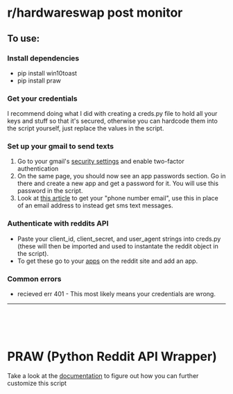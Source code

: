 # r/hardwareswap post monitor
## To use:
### Install dependencies
* pip install win10toast
* pip install praw
### Get your credentials
I recommend doing what I did with creating a creds.py file to hold all your keys and stuff so that it's secured, otherwise you can hardcode them into the script yourself, just replace the values in the script.
### Set up your gmail to send texts
1. Go to your gmail's <a href="https://myaccount.google.com/security" target="_blank">security settings</a> and enable two-factor authentication
1. On the same page, you should now see an app passwords section. Go in there and create a new app and get a password for it. You will use this password in the script.
1. Look at [this article](https://www.digitaltrends.com/mobile/how-to-send-a-text-from-your-email-account/) to get your "phone number email", use this in place of an email address to instead get sms text messages.
### Authenticate with reddits API
* Paste your client_id, client_secret, and user_agent strings into creds.py (these will then be imported and used to instantate the reddit object in the script).
* To get these go to your [apps](https://reddit.com/prefs/apps) on the reddit site and add an app.
### Common errors
* recieved err 401 - This most likely means your credentials are wrong.
---
<br><br><br>
# PRAW (Python Reddit API Wrapper)
Take a look at the [documentation](https://praw.readthedocs.io/en/latest/) to figure out how you can further customize this script
